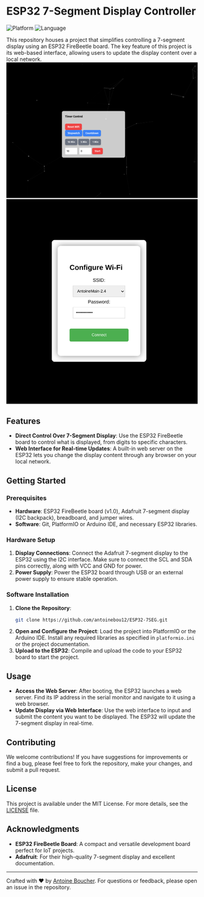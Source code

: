 # ESP32 7-Segment Display Controller

![Platform](https://img.shields.io/badge/platform-ESP32-blue.svg) ![Language](https://img.shields.io/badge/language-C%2B%2B-orange.svg)

This repository houses a project that simplifies controlling a 7-segment display using an ESP32 FireBeetle board. The key feature of this project is its web-based interface, allowing users to update the display content over a local network.
![interface control](images/interface2.png)
![interface setup](images/setup.png)
## Features

- **Direct Control Over 7-Segment Display**: Use the ESP32 FireBeetle board to control what is displayed, from digits to specific characters.
- **Web Interface for Real-time Updates**: A built-in web server on the ESP32 lets you change the display content through any browser on your local network.

## Getting Started

### Prerequisites

- **Hardware**: ESP32 FireBeetle board (v1.0), Adafruit 7-segment display (I2C backpack), breadboard, and jumper wires.
- **Software**: Git, PlatformIO or Arduino IDE, and necessary ESP32 libraries.

### Hardware Setup

1. **Display Connections**: Connect the Adafruit 7-segment display to the ESP32 using the I2C interface. Make sure to connect the SCL and SDA pins correctly, along with VCC and GND for power.
2. **Power Supply**: Power the ESP32 board through USB or an external power supply to ensure stable operation.

### Software Installation

1. **Clone the Repository**:
   ```bash
   git clone https://github.com/antoinebou12/ESP32-7SEG.git
   ```
2. **Open and Configure the Project**: Load the project into PlatformIO or the Arduino IDE. Install any required libraries as specified in `platformio.ini` or the project documentation.
3. **Upload to the ESP32**: Compile and upload the code to your ESP32 board to start the project.

## Usage

- **Access the Web Server**: After booting, the ESP32 launches a web server. Find its IP address in the serial monitor and navigate to it using a web browser.
- **Update Display via Web Interface**: Use the web interface to input and submit the content you want to be displayed. The ESP32 will update the 7-segment display in real-time.

## Contributing

We welcome contributions! If you have suggestions for improvements or find a bug, please feel free to fork the repository, make your changes, and submit a pull request.

## License

This project is available under the MIT License. For more details, see the [LICENSE](LICENSE) file.

## Acknowledgments

- **ESP32 FireBeetle Board**: A compact and versatile development board perfect for IoT projects.
- **Adafruit**: For their high-quality 7-segment display and excellent documentation.

---

Crafted with ❤️ by [Antoine Boucher](https://github.com/antoinebou12). For questions or feedback, please open an issue in the repository.
